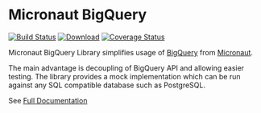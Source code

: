 # Micronaut BigQuery

[![Build Status](https://github.com/agorapulse/micronaut-bigquery/workflows/Check/badge.svg)](https://github.com/agorapulse/micronaut-bigquery/actions)
[![Download](https://api.bintray.com/packages/agorapulse/libs/micronaut-bigquery/images/download.svg)](https://bintray.com/agorapulse/libs/micronaut-bigquery/_latestVersion)
[![Coverage Status](https://coveralls.io/repos/github/agorapulse/micronaut-bigquery/badge.svg?branch=master)](https://coveralls.io/github/agorapulse/micronaut-bigquery?branch=master)

Micronaut BigQuery Library simplifies usage of [BigQuery](https://cloud.google.com/bigquery) from [Micronaut](https://micronaut.io/).

The main advantage is decoupling of BigQuery API and allowing easier testing. The library
provides a mock implementation which can be run against any SQL compatible database such as PostgreSQL.  
 

See [Full Documentation][DOCS]

[DOCS]: https://agorapulse.github.io/micronaut-bigquery
